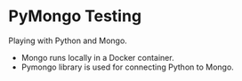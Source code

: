 # PyMongo Testing

Playing with Python and Mongo.
* Mongo runs locally in a Docker container.
* Pymongo library is used for connecting Python to Mongo.
